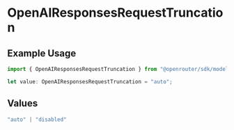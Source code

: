 # OpenAIResponsesRequestTruncation

## Example Usage

```typescript
import { OpenAIResponsesRequestTruncation } from "@openrouter/sdk/models";

let value: OpenAIResponsesRequestTruncation = "auto";
```

## Values

```typescript
"auto" | "disabled"
```